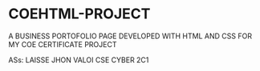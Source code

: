 # COEHTML-PROJECT
A BUSINESS PORTOFOLIO PAGE DEVELOPED WITH HTML AND CSS FOR MY COE CERTIFICATE PROJECT


ASs: LAISSE JHON VALOI
CSE CYBER 2C1
